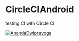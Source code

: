 # CircleCIAndroid
testing CI with Circle CI

[![AnandaDwiprayoga](https://circleci.com/gh/AnandaDwiprayoga/CircleCIAndroid.svg?style=svg)](https://circleci.com/gh/AnandaDwiprayoga/CircleCIAndroid)
